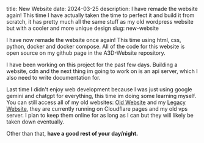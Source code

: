 title: New Website
date: 2024-03-25
description: I have remade the website again! This time I have actually taken the time to perfect it and build it from scratch, it has pretty much all the same stuff as my old wordpress website but with a cooler and more unique design
slug: new-website

I have now remade the website once again! This time using html, css, python, docker and docker compose. All of the code for this website is open source on my github page in the A3D-Website repository.

I have been working on this project for the past few days. Building a website, cdn and the next thing im going to work on is an api server, which I also need to write documentation for.

Last time I didn't enjoy web development because I was just using google gemini and chatgpt for everything, this time im doing some learning myself. You can still access all of my old websites: [Old Website](https://v1-website.a3d.pro) and my [Legacy Website](https://legacy-atomic2ds-page.a3d.pro), they are currently running on Cloudflare pages and my old vps server. I plan to keep them online for as long as I can but they will likely be taken down eventually.

Other than that, **have a good rest of your day/night.**